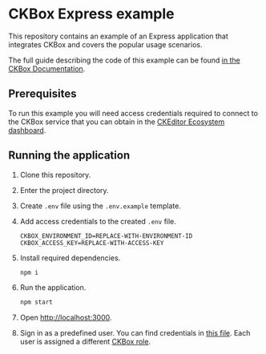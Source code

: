 # CKBox Express example

This repository contains an example of an Express application that integrates CKBox and covers the popular usage scenarios.

The full guide describing the code of this example can be found [in the CKBox Documentation](https://ckeditor.com/docs/ckbox/latest/guides/integrations/frameworks/express.html).

## Prerequisites

To run this example you will need access credentials required to connect to the CKBox service that you can obtain in the [CKEditor Ecosystem dashboard](https://dashboard.ckeditor.com/login).

## Running the application

1. Clone this repository.
2. Enter the project directory.
3. Create `.env` file using the `.env.example` template.
4. Add access credentials to the created `.env` file.

    ```
    CKBOX_ENVIRONMENT_ID=REPLACE-WITH-ENVIRONMENT-ID
    CKBOX_ACCESS_KEY=REPLACE-WITH-ACCESS-KEY
    ```

5. Install required dependencies.

    ```bash
    npm i
    ```

6. Run the application.

    ```bash
    npm start
    ```

7. Open [http://localhost:3000](http://localhost:3000).

8. Sign in as a predefined user. You can find credentials in [this file](https://github.com/ckbox-io/ckbox-express-example/blob/main/routes/auth.js). Each user is assigned a different [CKBox role](https://ckeditor.com/docs/ckbox/latest/guides/configuration/authentication.html#user-roles).
